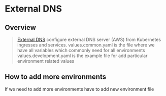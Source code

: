 External DNS
============

## Overview
> [External DNS](https://github.com/kubernetes-incubator/external-dns)
configure external DNS server (AWS) from Kubernetes ingresses and
services.
> values.common.yaml is the file where we have all variables which commonly need for all environments
> values.development.yaml is the example file for add particular environment related values

## How to add more environments
If we need to add more environments have to add new environment file